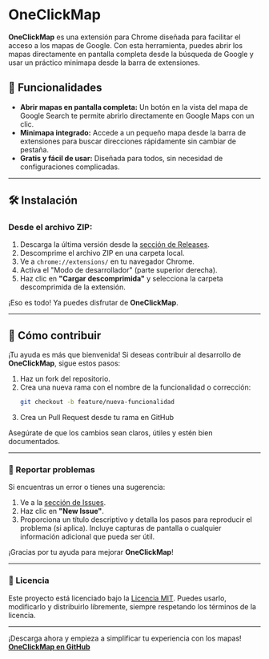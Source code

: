 # OneClickMap

**OneClickMap** es una extensión para Chrome diseñada para facilitar el acceso a los mapas de Google. Con esta herramienta, puedes abrir los mapas directamente en pantalla completa desde la búsqueda de Google y usar un práctico minimapa desde la barra de extensiones.

## 🚀 Funcionalidades

- **Abrir mapas en pantalla completa:** Un botón en la vista del mapa de Google Search te permite abrirlo directamente en Google Maps con un clic.
- **Minimapa integrado:** Accede a un pequeño mapa desde la barra de extensiones para buscar direcciones rápidamente sin cambiar de pestaña.
- **Gratis y fácil de usar:** Diseñada para todos, sin necesidad de configuraciones complicadas.

---

## 🛠 Instalación

### Desde el archivo ZIP:

1. Descarga la última versión desde la [sección de Releases](https://github.com/ESJavadex/OneClickMap/releases).
2. Descomprime el archivo ZIP en una carpeta local.
3. Ve a `chrome://extensions/` en tu navegador Chrome.
4. Activa el "Modo de desarrollador" (parte superior derecha).
5. Haz clic en **"Cargar descomprimida"** y selecciona la carpeta descomprimida de la extensión.

¡Eso es todo! Ya puedes disfrutar de **OneClickMap**.

---

## 🤝 Cómo contribuir

¡Tu ayuda es más que bienvenida! Si deseas contribuir al desarrollo de **OneClickMap**, sigue estos pasos:

1. Haz un fork del repositorio.
2. Crea una nueva rama con el nombre de la funcionalidad o corrección:  
   ```bash
   git checkout -b feature/nueva-funcionalidad
3. Crea un Pull Request desde tu rama en GitHub

Asegúrate de que los cambios sean claros, útiles y estén bien documentados.

---

### 🐞 Reportar problemas

Si encuentras un error o tienes una sugerencia:

1. Ve a la [sección de Issues](https://github.com/ESJavadex/OneClickMap/issues).
2. Haz clic en **"New Issue"**.
3. Proporciona un título descriptivo y detalla los pasos para reproducir el problema (si aplica). Incluye capturas de pantalla o cualquier información adicional que pueda ser útil.

¡Gracias por tu ayuda para mejorar **OneClickMap**!

---

### 📄 Licencia

Este proyecto está licenciado bajo la [Licencia MIT](https://opensource.org/licenses/MIT). Puedes usarlo, modificarlo y distribuirlo libremente, siempre respetando los términos de la licencia.

---

¡Descarga ahora y empieza a simplificar tu experiencia con los mapas!  
[**OneClickMap en GitHub**](https://github.com/ESJavadex/OneClickMap)
